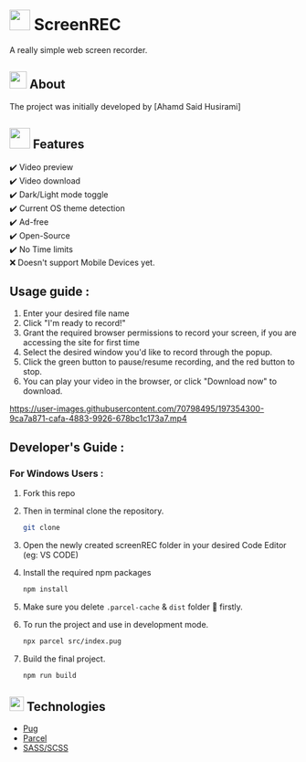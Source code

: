 

# <img src="https://em-content.zobj.net/source/apple/391/video-camera_1f4f9.png" height="36"/> ScreenREC

A really simple web screen recorder.


## <img src="https://em-content.zobj.net/source/apple/391/sparkle_2747-fe0f.png" height="30"/> About

The project was initially developed by [Ahamd Said Husirami] 

## <img src="https://em-content.zobj.net/source/apple/391/magic-wand_1fa84.png" height="36"/> Features

✔️ Video preview<br/>
✔️ Video download<br/>
✔️ Dark/Light mode toggle<br/>
✔️ Current OS theme detection<br/>
✔️ Ad-free<br/>
✔️ Open-Source<br/>
✔️ No Time limits<br/>
❌ Doesn't support Mobile Devices yet.

## Usage guide :

1. Enter your desired file name
2. Click "I'm ready to record!"
3. Grant the required browser permissions to record your screen, if you are accessing the site for first time
4. Select the desired window you'd like to record through the popup.
5. Click the green button to pause/resume recording, and the red button to stop.
6. You can play your video in the browser, or click "Download now" to download.

https://user-images.githubusercontent.com/70798495/197354300-9ca7a871-cafa-4883-9926-678bc1c173a7.mp4

## Developer's Guide :

### For Windows Users :

1. Fork this repo

2. Then in terminal clone the repository.
   ```sh
   git clone 
   ```
3. Open the newly created screenREC folder in your desired Code Editor (eg: VS CODE)
4. Install the required npm packages
   ```sh
   npm install
   ```
5. Make sure you delete `.parcel-cache` & `dist` folder 📂 firstly.
6. To run the project and use in development mode.
   ```sh
   npx parcel src/index.pug
   ```
7. Build the final project.
   ```sh
   npm run build
   ```

## <img src="https://em-content.zobj.net/source/apple/391/laptop_1f4bb.png" height="25"/> Technologies

- [Pug](https://pugjs.org/)
- [Parcel](https://parceljs.org/)
- [SASS/SCSS](https://sass-lang.com/)
